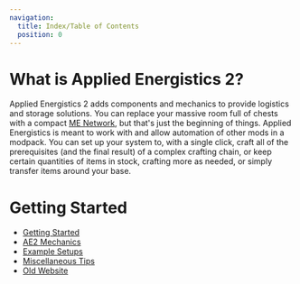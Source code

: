 ```yaml
---
navigation:
  title: Index/Table of Contents
  position: 0
---
```

# What is Applied Energistics 2?

<BlockImage id="inscriber" zoom="1" />

<BlockImage id="inscriber" zoom="2" />

<BlockImage id="inscriber" zoom="4" />

Applied Energistics 2 adds components and mechanics to provide logistics and storage solutions. You can replace your
massive room full of chests with a compact [ME Network](features/me-network.md), but that's just the beginning of things.
Applied Energistics is meant to work with and allow automation of other mods in a modpack. You can set up your system to,
with a single click, craft all of the prerequisites (and the final result) of a complex crafting chain, or keep certain
quantities of items in stock, crafting more as needed, or simply transfer items around your base.

# Getting Started

- [Getting Started](getting-started.md)
- [AE2 Mechanics](ae2-mechanics/ae2-mechanics-index.md)
- [Example Setups](example-setups/example-setups-index.md)
- [Miscellaneous Tips](miscellaneous-tips.md)
- [Old Website](./website/index.md)